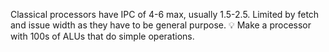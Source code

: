 Classical processors have IPC of 4-6 max, usually 1.5-2.5. Limited by fetch and issue width as they have to be general purpose.
💡 Make a processor with 100s of ALUs that do simple operations.
